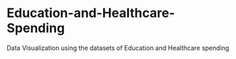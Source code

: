 # Education-and-Healthcare-Spending
Data Visualization using the datasets of Education and Healthcare spending
